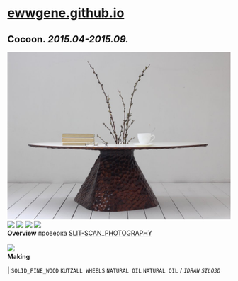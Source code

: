
# [ewwgene.github.io](https://ewwgene.github.io/)
## Cocoon. _2015.04-2015.09._
![Cocoon](/100.jpg)<a href="https://ewwgene.github.io/Cocoon/Carousel#-1"><img src="https://ewwgene.github.io/Cocoon/101.jpg" height="66"></a> <a href="https://ewwgene.github.io/Cocoon/Carousel#-2"><img src="https://ewwgene.github.io/Cocoon/102.jpg" height="66"></a> <a href="https://ewwgene.github.io/Cocoon/Carousel#-3"><img src="https://ewwgene.github.io/Cocoon/110.jpg" height="66"></a> <a href="https://ewwgene.github.io/Cocoon/Carousel#-4"><img src="https://ewwgene.github.io/Cocoon/111.jpg" height="66"></a> 
<br>
**Overview**
 проверка [SLIT-SCAN_PHOTOGRAPHY](https://en.wikipedia.org/wiki/Slit-scan_photography)
<br><br>
<a href="https://ewwgene.github.io/Cocoon/Carousel#-5"><img src="https://ewwgene.github.io/Cocoon/Making/200.jpg" height="66"></a> <br>
**Making**

|
`SOLID_PINE_WOOD` `KUTZALL WHEELS` `NATURAL OIL` `NATURAL OIL` 
/
_`IDRAW`_ _`SILO3D`_ 
<br>


